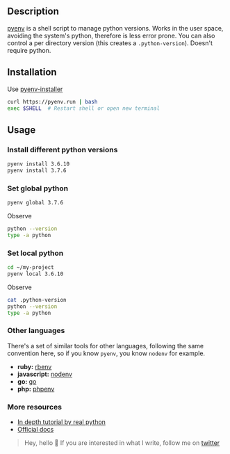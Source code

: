 <!--
.. title: Pyenv
.. slug: pyenv
.. date: 2020-07-08 09:07:26 UTC
.. tags: python, python-versions, tutorial
.. category: python
.. link:
.. description: How to configure pyenv in your system
.. type: text
-->

## Description

[pyenv][pyenv] is a shell script to manage python versions.
Works in the user space, avoiding the system's python, therefore is less error prone.
You can also control a per directory version (this creates a `.python-version`).
Doesn't require python.

## Installation

Use [pyenv-installer][pyenv-installer]

```bash
curl https://pyenv.run | bash
exec $SHELL  # Restart shell or open new terminal
```

## Usage

### Install different python versions

```bash
pyenv install 3.6.10
pyenv install 3.7.6
```

### Set global python

```bash
pyenv global 3.7.6
```

Observe

```bash
python --version
type -a python
```

### Set local python

```bash
cd ~/my-project
pyenv local 3.6.10
```

Observe

```bash
cat .python-version
python --version
type -a python
```

### Other languages

There's a set of similar tools for other languages, following the
same convention here, so if you know `pyenv`, you know `nodenv` for example.

- **ruby:** [rbenv][rvenv]
- **javascript:** [nodenv][nodenv]
- **go:** [go][go]
- **php:** [phpenv][phpenv]

### More resources

- [In depth tutorial by real python][realpython]
- [Official docs][pyenv]

> Hey, hello 👋
> If you are interested in what I write, follow me on [twitter][santiwilly]
>

[santiwilly]: https://twitter.com/santiwilly

[pyenv]: https://github.com/pyenv/pyenv
[rvenv]: https://github.com/rbenv/rbenv
[nodenv]: https://github.com/nodenv/nodenv
[pyenv-installer]: https://github.com/pyenv/pyenv-installer
[go]: https://github.com/syndbg/goenv
[phpenv]: https://github.com/phpenv/phpenv
[realpython]: https://realpython.com/intro-to-pyenv/
